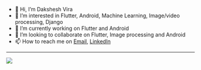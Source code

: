 - 👋 Hi, I’m Dakshesh Vira
- 👀 I’m interested in Flutter, Android, Machine Learning, Image/video processing, Django
- 🌱 I’m currently working on Flutter and Android
- 💞️ I’m looking to collaborate on Flutter, Image processing and Android
- 📫 How to reach me on [Email](mailto:dakshvira@gmail.com), [LinkedIn](https://www.linkedin.com/in/viradakshesh/)

---
[![](https://visitcount.itsvg.in/api?id=nwaliaez&icon=0&color=0)](https://visitcount.itsvg.in)


<!---
daksheshvira/daksheshvira is a ✨ special ✨ repository because its `README.md` (this file) appears on your GitHub profile.
You can click the Preview link to take a look at your changes.
--->
